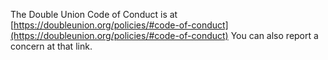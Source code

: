 The Double Union Code of Conduct is at [https://doubleunion.org/policies/#code-of-conduct](https://doubleunion.org/policies/#code-of-conduct) You can also report a concern at that link. 
